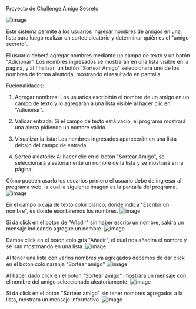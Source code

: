 Proyecto de Challenge Amigo Secreto

![image](https://github.com/user-attachments/assets/ccc5e377-7a16-4846-bfb8-9c2bddbe7b72)


Este sistema permite a los usuarios ingresar nombres de amigos en una lista
para luego realizar un sorteo aleatorio y determinar quién es el "amigo secreto".

El usuario deberá agregar nombres mediante un campo de texto y un botón "Adicionar". 
Los nombres ingresados se mostrarán en una lista visible en la página, y al finalizar, un botón "Sortear Amigo" 
seleccionará uno de los nombres de forma aleatoria, mostrando el resultado en pantalla.

Fucionalidades:
1. Agregar nombres: Los usuarios escribirán el nombre de un amigo en un campo de texto y
lo agregarán a una lista visible al hacer clic en "Adicionar".

2. Validar entrada: Si el campo de texto está vacío, el programa mostrará una alerta pidiendo un nombre válido.

3. Visualizar la lista: Los nombres ingresados aparecerán en una lista debajo del campo de entrada.

4. Sorteo aleatorio: Al hacer clic en el botón "Sortear Amigo", se seleccionará aleatoriamente un nombre de la lista
 y se mostrará en la página.

Cómo pueden usarlo los usuarios
primero el usuario debe de ingresar al programa web, la cual la siguiente imagen es la pantalla del programa.
![image](https://github.com/user-attachments/assets/fc52fbd6-6832-4d74-9dca-8902f3d1e99e)

En el campo o caja de texto color blanco, donde indica "Escribir un nombre", es donde escribiremos los nombres.
![image](https://github.com/user-attachments/assets/79e4d8a3-fb10-40ea-bcdb-91033a874098)

Si da click en el boton de "Añadir" sin haber escrito un nombre, saldra un mensaje indicando agregue un nombre.
![image](https://github.com/user-attachments/assets/121cf146-64aa-4f6d-bba8-dad080db16df)

Damos click en el boton colo gris "Añadir", el cual nos añadira el nombre y se iran mostrnando en una lista.
![image](https://github.com/user-attachments/assets/7b326344-b3fa-4848-8a14-255f1176f9c6)

Al tener una lista con varios nombres ya agregados debemos de dar click en el boton colo naranja "Sortear amigo"
![image](https://github.com/user-attachments/assets/ba9307e0-455f-4780-b27a-972bd3b43866)

Al haber dado click en el boton "Sortear amigo", mostrara un mensaje con el nombre del amigo seleccionado aleatoriamente.
![image](https://github.com/user-attachments/assets/89c4ed02-20cc-4a69-9b49-c4910116d06e)

Si da click en el boton "Sortear amigo" sin tener nombres agregados a la lista, mostrara un mensaje informativo.
![image](https://github.com/user-attachments/assets/cee4d66e-26ed-441d-8743-9dbdcbd711a0)

